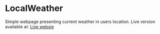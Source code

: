 # LocalWeather

Simple webpage presenting current weather in users location.
Live version available at: [Live websie](https://dryadalis.github.io/LocalWeather/)